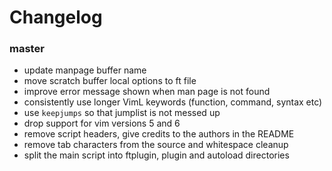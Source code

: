# Changelog

### master

- update manpage buffer name
- move scratch buffer local options to ft file
- improve error message shown when man page is not found
- consistently use longer VimL keywords (function, command, syntax etc)
- use `keepjumps` so that jumplist is not messed up
- drop support for vim versions 5 and 6
- remove script headers, give credits to the authors in the README
- remove tab characters from the source and whitespace cleanup
- split the main script into ftplugin, plugin and autoload directories
